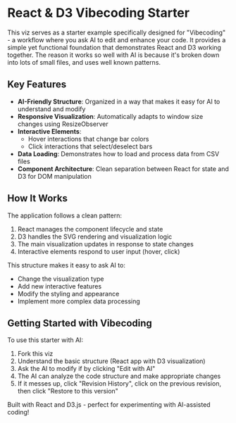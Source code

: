 # React & D3 Vibecoding Starter

This viz serves as a starter example specifically designed
for "Vibecoding" - a workflow where you ask AI to edit and
enhance your code. It provides a simple yet functional
foundation that demonstrates React and D3 working together.
The reason it works so well with AI is because it's broken
down into lots of small files, and uses well known patterns.

## Key Features

- **AI-Friendly Structure**: Organized in a way that makes
  it easy for AI to understand and modify
- **Responsive Visualization**: Automatically adapts to
  window size changes using ResizeObserver
- **Interactive Elements**:
  - Hover interactions that change bar colors
  - Click interactions that select/deselect bars
- **Data Loading**: Demonstrates how to load and process
  data from CSV files
- **Component Architecture**: Clean separation between React
  for state and D3 for DOM manipulation

## How It Works

The application follows a clean pattern:

1. React manages the component lifecycle and state
2. D3 handles the SVG rendering and visualization logic
3. The main visualization updates in response to state
   changes
4. Interactive elements respond to user input (hover, click)

This structure makes it easy to ask AI to:

- Change the visualization type
- Add new interactive features
- Modify the styling and appearance
- Implement more complex data processing

## Getting Started with Vibecoding

To use this starter with AI:

1. Fork this viz
2. Understand the basic structure (React app with D3
   visualization)
3. Ask the AI to modify if by clicking "Edit with AI"
4. The AI can analyze the code structure and make
   appropriate changes
5. If it messes up, click "Revision History", click on the
   previous revision, then click "Restore to this version"

Built with React and D3.js - perfect for experimenting with
AI-assisted coding!